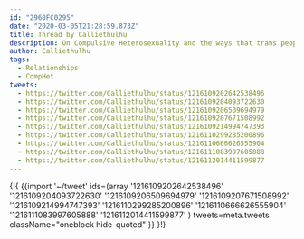 ```yaml
---
id: "2960FC0295"
date: "2020-03-05T21:28:59.873Z"
title: Thread by Calliethulhu
description: On Compulsive Heterosexuality and the ways that trans people experience romance in relation to their true gender and sexuality.
author: Calliethulhu
tags:
  - Relationships
  - CompHet
tweets:
  - https://twitter.com/Calliethulhu/status/1216109202642538496
  - https://twitter.com/Calliethulhu/status/1216109204093722630
  - https://twitter.com/Calliethulhu/status/1216109206509694979
  - https://twitter.com/Calliethulhu/status/1216109207671508992
  - https://twitter.com/Calliethulhu/status/1216109214994747393
  - https://twitter.com/Calliethulhu/status/1216110299285200896
  - https://twitter.com/Calliethulhu/status/1216110666626555904
  - https://twitter.com/Calliethulhu/status/1216111083997605888
  - https://twitter.com/Calliethulhu/status/1216112014411599877
---
```

{!{
  {{import '~/tweet' ids=(array
    '1216109202642538496'
    '1216109204093722630'
    '1216109206509694979'
    '1216109207671508992'
    '1216109214994747393'
    '1216110299285200896'
    '1216110666626555904'
    '1216111083997605888'
    '1216112014411599877'
  ) tweets=meta.tweets className="oneblock hide-quoted" }}
}!}

